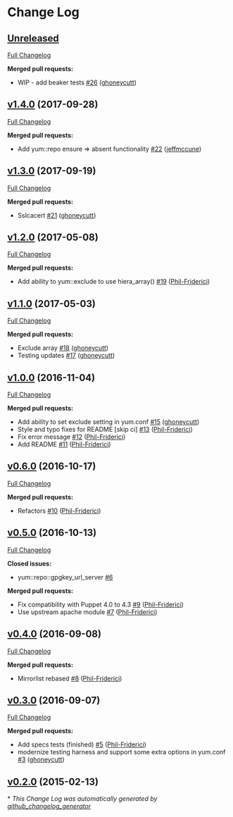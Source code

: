 # Change Log

## [Unreleased](https://github.com/ghoneycutt/puppet-module-yum/tree/HEAD)

[Full Changelog](https://github.com/ghoneycutt/puppet-module-yum/compare/v1.4.0...HEAD)

**Merged pull requests:**

- WIP - add beaker tests [\#26](https://github.com/ghoneycutt/puppet-module-yum/pull/26) ([ghoneycutt](https://github.com/ghoneycutt))

## [v1.4.0](https://github.com/ghoneycutt/puppet-module-yum/tree/v1.4.0) (2017-09-28)
[Full Changelog](https://github.com/ghoneycutt/puppet-module-yum/compare/v1.3.0...v1.4.0)

**Merged pull requests:**

- Add yum::repo ensure =\> absent functionality [\#22](https://github.com/ghoneycutt/puppet-module-yum/pull/22) ([jeffmccune](https://github.com/jeffmccune))

## [v1.3.0](https://github.com/ghoneycutt/puppet-module-yum/tree/v1.3.0) (2017-09-19)
[Full Changelog](https://github.com/ghoneycutt/puppet-module-yum/compare/v1.2.0...v1.3.0)

**Merged pull requests:**

- Sslcacert [\#21](https://github.com/ghoneycutt/puppet-module-yum/pull/21) ([ghoneycutt](https://github.com/ghoneycutt))

## [v1.2.0](https://github.com/ghoneycutt/puppet-module-yum/tree/v1.2.0) (2017-05-08)
[Full Changelog](https://github.com/ghoneycutt/puppet-module-yum/compare/v1.1.0...v1.2.0)

**Merged pull requests:**

- Add ability to yum::exclude to use hiera\_array\(\) [\#19](https://github.com/ghoneycutt/puppet-module-yum/pull/19) ([Phil-Friderici](https://github.com/Phil-Friderici))

## [v1.1.0](https://github.com/ghoneycutt/puppet-module-yum/tree/v1.1.0) (2017-05-03)
[Full Changelog](https://github.com/ghoneycutt/puppet-module-yum/compare/v1.0.0...v1.1.0)

**Merged pull requests:**

- Exclude array [\#18](https://github.com/ghoneycutt/puppet-module-yum/pull/18) ([ghoneycutt](https://github.com/ghoneycutt))
- Testing updates [\#17](https://github.com/ghoneycutt/puppet-module-yum/pull/17) ([ghoneycutt](https://github.com/ghoneycutt))

## [v1.0.0](https://github.com/ghoneycutt/puppet-module-yum/tree/v1.0.0) (2016-11-04)
[Full Changelog](https://github.com/ghoneycutt/puppet-module-yum/compare/v0.6.0...v1.0.0)

**Merged pull requests:**

- Add ability to set exclude setting in yum.conf [\#15](https://github.com/ghoneycutt/puppet-module-yum/pull/15) ([ghoneycutt](https://github.com/ghoneycutt))
- Style and typo fixes for README \[skip ci\] [\#13](https://github.com/ghoneycutt/puppet-module-yum/pull/13) ([Phil-Friderici](https://github.com/Phil-Friderici))
- Fix error message [\#12](https://github.com/ghoneycutt/puppet-module-yum/pull/12) ([Phil-Friderici](https://github.com/Phil-Friderici))
- Add README [\#11](https://github.com/ghoneycutt/puppet-module-yum/pull/11) ([Phil-Friderici](https://github.com/Phil-Friderici))

## [v0.6.0](https://github.com/ghoneycutt/puppet-module-yum/tree/v0.6.0) (2016-10-17)
[Full Changelog](https://github.com/ghoneycutt/puppet-module-yum/compare/v0.5.0...v0.6.0)

**Merged pull requests:**

- Refactors [\#10](https://github.com/ghoneycutt/puppet-module-yum/pull/10) ([Phil-Friderici](https://github.com/Phil-Friderici))

## [v0.5.0](https://github.com/ghoneycutt/puppet-module-yum/tree/v0.5.0) (2016-10-13)
[Full Changelog](https://github.com/ghoneycutt/puppet-module-yum/compare/v0.4.0...v0.5.0)

**Closed issues:**

- yum::repo::gpgkey\_url\_server [\#6](https://github.com/ghoneycutt/puppet-module-yum/issues/6)

**Merged pull requests:**

- Fix compatibility with Puppet 4.0 to 4.3 [\#9](https://github.com/ghoneycutt/puppet-module-yum/pull/9) ([Phil-Friderici](https://github.com/Phil-Friderici))
- Use upstream apache module [\#7](https://github.com/ghoneycutt/puppet-module-yum/pull/7) ([Phil-Friderici](https://github.com/Phil-Friderici))

## [v0.4.0](https://github.com/ghoneycutt/puppet-module-yum/tree/v0.4.0) (2016-09-08)
[Full Changelog](https://github.com/ghoneycutt/puppet-module-yum/compare/v0.3.0...v0.4.0)

**Merged pull requests:**

- Mirrorlist rebased [\#8](https://github.com/ghoneycutt/puppet-module-yum/pull/8) ([Phil-Friderici](https://github.com/Phil-Friderici))

## [v0.3.0](https://github.com/ghoneycutt/puppet-module-yum/tree/v0.3.0) (2016-09-07)
[Full Changelog](https://github.com/ghoneycutt/puppet-module-yum/compare/v0.2.0...v0.3.0)

**Merged pull requests:**

- Add specs tests \(finished\) [\#5](https://github.com/ghoneycutt/puppet-module-yum/pull/5) ([Phil-Friderici](https://github.com/Phil-Friderici))
- modernize testing harness and support some extra options in yum.conf [\#3](https://github.com/ghoneycutt/puppet-module-yum/pull/3) ([ghoneycutt](https://github.com/ghoneycutt))

## [v0.2.0](https://github.com/ghoneycutt/puppet-module-yum/tree/v0.2.0) (2015-02-13)


\* *This Change Log was automatically generated by [github_changelog_generator](https://github.com/skywinder/Github-Changelog-Generator)*